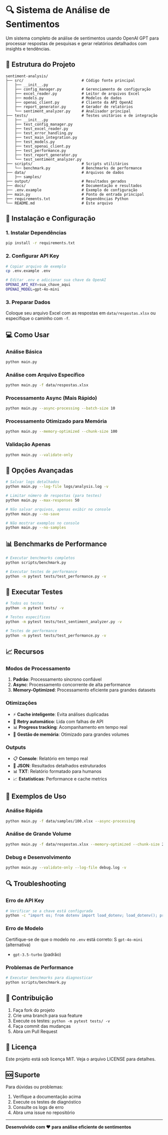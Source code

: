 # 🔍 Sistema de Análise de Sentimentos

Um sistema completo de análise de sentimentos usando OpenAI GPT para processar respostas de pesquisas e gerar relatórios detalhados com insights e tendências.

## 📁 Estrutura do Projeto

```
sentiment-analysis/
├── src/                          # Código fonte principal
│   ├── __init__.py
│   ├── config_manager.py         # Gerenciamento de configuração
│   ├── excel_reader.py           # Leitor de arquivos Excel
│   ├── models.py                 # Modelos de dados
│   ├── openai_client.py          # Cliente da API OpenAI
│   ├── report_generator.py       # Gerador de relatórios
│   └── sentiment_analyzer.py     # Analisador principal
├── tests/                        # Testes unitários e de integração
│   ├── __init__.py
│   ├── test_config_manager.py
│   ├── test_excel_reader.py
│   ├── test_error_handling.py
│   ├── test_main_integration.py
│   ├── test_models.py
│   ├── test_openai_client.py
│   ├── test_performance.py
│   ├── test_report_generator.py
│   └── test_sentiment_analyzer.py
├── scripts/                      # Scripts utilitários
│   └── benchmark.py              # Benchmarks de performance
├── data/                         # Arquivos de dados
│   ├── samples/
├── output/                       # Resultados gerados
├── docs/                         # Documentação e resultados
├── .env.example                  # Exemplo de configuração
├── main.py                       # Ponto de entrada principal
├── requirements.txt              # Dependências Python
└── README.md                     # Este arquivo
```

## 🚀 Instalação e Configuração

### 1. Instalar Dependências

```bash
pip install -r requirements.txt
```

### 2. Configurar API Key

```bash
# Copiar arquivo de exemplo
cp .env.example .env

# Editar .env e adicionar sua chave da OpenAI
OPENAI_API_KEY=sua_chave_aqui
OPENAI_MODEL=gpt-4o-mini
```

### 3. Preparar Dados

Coloque seu arquivo Excel com as respostas em `data/respostas.xlsx` ou especifique o caminho com `-f`.

## 💻 Como Usar

### Análise Básica

```bash
python main.py
```

### Análise com Arquivo Específico

```bash
python main.py -f data/respostas.xlsx
```

### Processamento Async (Mais Rápido)

```bash
python main.py --async-processing --batch-size 10
```

### Processamento Otimizado para Memória

```bash
python main.py --memory-optimized --chunk-size 100
```

### Validação Apenas

```bash
python main.py --validate-only
```

## 🔧 Opções Avançadas

```bash
# Salvar logs detalhados
python main.py --log-file logs/analysis.log -v

# Limitar número de respostas (para testes)
python main.py --max-responses 50

# Não salvar arquivos, apenas exibir no console
python main.py --no-save

# Não mostrar exemplos no console
python main.py --no-samples
```

## 📊 Benchmarks de Performance

```bash
# Executar benchmarks completos
python scripts/benchmark.py

# Executar testes de performance
python -m pytest tests/test_performance.py -v
```

## 🧪 Executar Testes

```bash
# Todos os testes
python -m pytest tests/ -v

# Testes específicos
python -m pytest tests/test_sentiment_analyzer.py -v

# Testes de performance
python -m pytest tests/test_performance.py -v
```

## 📈 Recursos

### Modos de Processamento

1. **Padrão**: Processamento síncrono confiável
2. **Async**: Processamento concorrente de alta performance
3. **Memory-Optimized**: Processamento eficiente para grandes datasets

### Otimizações

- ⚡ **Cache inteligente**: Evita análises duplicadas
- 🔄 **Retry automático**: Lida com falhas de API
- 📊 **Progress tracking**: Acompanhamento em tempo real
- 🧠 **Gestão de memória**: Otimizado para grandes volumes

### Outputs

- 📋 **Console**: Relatório em tempo real
- 📄 **JSON**: Resultados detalhados estruturados
- 📊 **TXT**: Relatório formatado para humanos
- 📈 **Estatísticas**: Performance e cache metrics

## 🎯 Exemplos de Uso

### Análise Rápida

```bash
python main.py -f data/samples/100.xlsx --async-processing
```

### Análise de Grande Volume

```bash
python main.py -f data/respostas.xlsx --memory-optimized --chunk-size 200
```

### Debug e Desenvolvimento

```bash
python main.py --validate-only --log-file debug.log -v
```

## 🔍 Troubleshooting

### Erro de API Key

```bash
# Verificar se a chave está configurada
python -c "import os; from dotenv import load_dotenv; load_dotenv(); print(os.getenv('OPENAI_API_KEY'))"
```

### Erro de Modelo

Certifique-se de que o modelo no `.env` está correto:
S `gpt-4o-mini` (alternativa)
- `gpt-3.5-turbo` (padrão)

### Problemas de Performance

```bash
# Executar benchmarks para diagnosticar
python scripts/benchmark.py
```

## 📝 Contribuição

1. Faça fork do projeto
2. Crie uma branch para sua feature
3. Execute os testes: `python -m pytest tests/ -v`
4. Faça commit das mudanças
5. Abra um Pull Request

## 📄 Licença

Este projeto está sob licença MIT. Veja o arquivo LICENSE para detalhes.

## 🆘 Suporte

Para dúvidas ou problemas:

1. Verifique a documentação acima
2. Execute os testes de diagnóstico
3. Consulte os logs de erro
4. Abra uma issue no repositório

---

**Desenvolvido com ❤️ para análise eficiente de sentimentos**